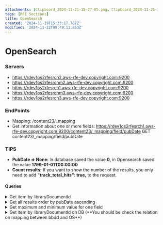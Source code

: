```yaml
---
attachments: [Clipboard_2024-11-21-15-27-05.png, Clipboard_2024-11-21-15-27-16.png]
tags: [RFE Sections]
title: OpenSearch
created: '2024-11-19T15:33:17.787Z'
modified: '2024-11-22T09:49:11.853Z'
---
```


# OpenSearch

### Servers
- https://rdev1os2rfesrch2.aws-rfe-dev.copyright.com:9200
- https://rdev1os2rfesrchm2.aws-rfe-dev.copyright.com:9200
- https://rdev1os2rfesrch1.aws-rfe-dev.copyright.com:9200
- https://rdev1os2rfesrchm3.aws-rfe-dev.copyright.com:9200
- https://rdev1os2rfesrch3.aws-rfe-dev.copyright.com:9200

### EndPoints
- Mapping: /content23/_mapping
- Get information about one or more fields:
  https://rdev1os2rfesrch1.aws-rfe-dev.copyright.com:9200/content23/_mapping/field/pubDate
  GET content23/_mapping/field/pubDate

### TIPS
- **PubDate => None:** In database saved the value **0**, in Opensearch saved the value **1799-01-01T00:00:00**
- **Count results:** If you want to show the number of the results, you only need to add **"track_total_hits": true,** to the request.

#### Queries
<details>
  <summary>Get item by libraryDocumentId</summary>
  
```
{
  "query": {
    "bool": {
      "must": [
        {
          "range": {
            "libraryDocumentId": {
              "gte": 101705193,
              "lte": 101705193
            }
          }
        }
      ],
      "must_not": [],
      "should": []
    }
  },
  "from": 0,
  "size": 50,
  "sort": [],
  "aggs": {},
  "version": true
}
```
</details>

<details>
  <summary>Get all results order by pubDate ascending</summary>

  ```
  {
    "sort": [
      {
        "pubDate": {
          "order": "asc"
        }
      }
    ]
  }
  ```
</details>
<details>
  <summary>Get maximum and minimum value for one field</summary>

  ```
  {
    "size": 0, 
    "query": {
      "match_all": {}
    },
    "aggs": {
      "min": {
        "min": {
          "field": "pubDate"
        }
      },
      "max":{
        "max": {
          "field": "pubDate"
        }
      }
    }
  }
  ```
</details>
<details>
  <summary>Get item by libraryDocumentId on DB (**You should be check the relation on mapping between bbdd and OS**)</summary>

```
{
  "query": {
    "term": {
      "libraryDocumentId": {
        "value": "101705193"
      }
    }
  },
  "sort": [
    {
      "pubDate": {
        "order": "asc"
      }
    }
  ]
}
```
</details>
